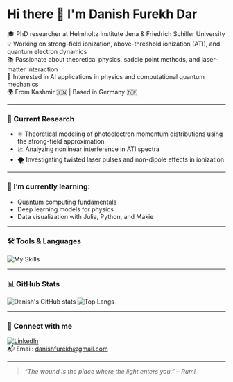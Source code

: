 # Hi there 👋 I'm Danish Furekh Dar

🎓 PhD researcher at Helmholtz Institute Jena & Friedrich Schiller University  
💡 Working on strong-field ionization, above-threshold ionization (ATI), and quantum electron dynamics  
📚 Passionate about theoretical physics, saddle point methods, and laser-matter interaction  
🧠 Interested in AI applications in physics and computational quantum mechanics  
🌍 From Kashmir 🇮🇳 | Based in Germany 🇩🇪  

---

### 🧪 Current Research
- ⚛️ Theoretical modeling of photoelectron momentum distributions using the strong-field approximation
- 📈 Analyzing nonlinear interference in ATI spectra
- 🌪️ Investigating twisted laser pulses and non-dipole effects in ionization

---

### 🔭 I’m currently learning:
- Quantum computing fundamentals
- Deep learning models for physics
- Data visualization with Julia, Python, and Makie

---

### 🛠️ Tools & Languages
![My Skills](https://skillicons.dev/icons?i=python,julia,c++,matlab,latex,git,linux,vscode)

---

### 📊 GitHub Stats
![Danish's GitHub stats](https://github-readme-stats.vercel.app/api?username=DanishFurekhDar&show_icons=true&theme=gruvbox)
![Top Langs](https://github-readme-stats.vercel.app/api/top-langs/?username=DanishFurekhDar&layout=compact&theme=gruvbox)

---

### 🔗 Connect with me
[![LinkedIn](https://img.shields.io/badge/LinkedIn-DanishFurekhDar-blue?logo=linkedin)](https://www.linkedin.com/in/danishfurekhdar)  
📬 Email: [danishfurekh@gmail.com](mailto:danishfurekh@gmail.com)

---

> *“The wound is the place where the light enters you.” – Rumi*

